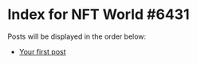 # Index for NFT World #6431
Posts will be displayed in the order below:

- [Your first post](./001-first.md)

